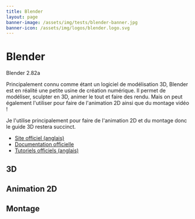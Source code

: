 ```yaml
---
title: Blender
layout: page
banner-image: /assets/img/tests/blender-banner.jpg
banner-icon: /assets/img/logos/blender.logo.svg
---
```


# Blender

Blender 2.82a

Principalement connu comme étant un logiciel de modélisation 3D, Blender est en réalité une petite usine de création numérique. Il permet de modéliser, sculpter en 3D, animer le tout et faire des rendu. Mais on peut également l'utiliser pour faire de l'animation 2D ainsi que du montage vidéo !

Je l'utilise principalement pour faire de l'animation 2D et du montage donc le guide 3D restera succinct.

- [Site officiel (anglais)](https://www.blender.org/)
- [Documentation officielle](https://docs.blender.org/manual/fr/dev/)
- [Tutoriels officiels (anglais)](https://www.blender.org/support/tutorials/)

## 3D

## Animation 2D

## Montage
